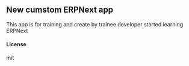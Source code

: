 ## New cumstom ERPNext app

This app is for training and create by trainee developer started learning ERPNext

#### License

mit